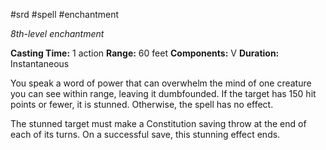  #srd #spell #enchantment 

*8th-level enchantment*

**Casting Time:** 1 action
**Range:** 60 feet
**Components:** V
**Duration:** Instantaneous

You speak a word of power that can overwhelm the mind of one creature you can see within range, leaving it dumbfounded. If the target has 150 hit points or fewer, it is stunned. Otherwise, the spell has no effect.

The stunned target must make a Constitution saving throw at the end of each of its turns. On a successful save, this stunning effect ends.
